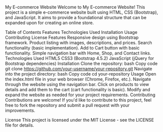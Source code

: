 My E-commerce Website
Welcome to My E-commerce Website! This project is a simple e-commerce website built using HTML, CSS (Bootstrap), and JavaScript. It aims to provide a foundational structure that can be expanded upon for creating an online store.

Table of Contents
Features
Technologies Used
Installation
Usage
Contributing
License
Features
Responsive design using Bootstrap framework.
Product listing with images, descriptions, and prices.
Search functionality (basic implementation).
Add to Cart button with basic functionality.
Simple navigation bar with Home, Shop, and Contact links.
Technologies Used
HTML5
CSS3 (Bootstrap 4.5.2)
JavaScript (jQuery for Bootstrap dependencies)
Installation
Clone the repository:
bash
Copy code
git clone https://github.com/your-username/your-repository.git
Navigate into the project directory:
bash
Copy code
cd your-repository
Usage
Open the index.html file in your web browser (Chrome, Firefox, etc.).
Navigate through the website using the navigation bar.
Click on products to view details and add them to the cart (cart functionality is basic).
Modify and expand the website as needed for your project requirements.
Contributing
Contributions are welcome! If you'd like to contribute to this project, feel free to fork the repository and submit a pull request with your improvements.

License
This project is licensed under the MIT License - see the LICENSE file for details.

